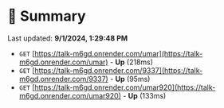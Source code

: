 # 📖 Summary
Last updated: **9/1/2024, 1:29:48 PM**

- `GET` [https://talk-m6gd.onrender.com/umar](https://talk-m6gd.onrender.com/umar) - **Up** (218ms)
- `GET` [https://talk-m6gd.onrender.com/9337](https://talk-m6gd.onrender.com/9337) - **Up** (95ms)
- `GET` [https://talk-m6gd.onrender.com/umar920](https://talk-m6gd.onrender.com/umar920) - **Up** (133ms)
